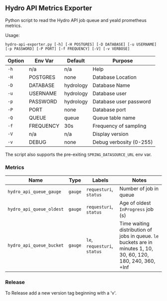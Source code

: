 ## Hydro API Metrics Exporter

Python script to read the Hydro API job queue and yeald prometheus metrics.

Usage: 

```
hydro-api-exporter.py [-h] [-H POSTGRES] [-D DATABASE] [-u USERNAME] [-p PASSWORD] [-P PORT] [-f FREQUENCY] [-V] [-v VERBOSE]
```

| Option                      | Env Var   | Default   | Purpose |
|-----------------------------|-----------|-----------|---------|
| `-h`                        | n/a       | n/a       | Help    |
| `-H`                        | POSTGRES  | none      | Database Location |
| `-D`                        | DATABASE  | hydrology | Database Name |
| `-u`                        | USERNAME  | hydrology | Database user |
| `-p`                        | PASSWORD  | hydrology | Database user password |
| `-P`                        | PORT      | none      | Database port |
| `-Q`                        | QUEUE     | queue     | Queue table name |
| `-f`                        | FREQUENCY | 30s       | Frequency of sampling |
| `-V`                        | n/a       | n/a       | Display version |
| `-v`                        | DEBUG     | none      | Debug verbosity (0-255) |

The script also supports the pre-exiting `SPRING_DATASOURCE_URL` env var.

### Metrics

| Name | Type | Labels | Notes |
|------|------|--------|---------|
| `hydro_api_queue_gauge`  | `gauge` | `requesturi`, `status` | Number of job in queue |
| `hydro_api_queue_oldest` | `gauge` | `requesturi`, `status` | Age of oldest `InProgress` job (s) |
| `hydro_api_queue_bucket` | `gauge` | `le`, `requesturi`, `status` | Time waiting distribution of jobs in queue. `le` buckets are in minutes  1, 10, 30, 60, 120, 180, 240, 360, +Inf |

### Release

To Release add a new version tag beginning with a 'v'.
